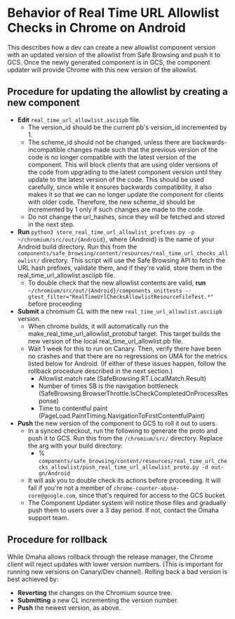 # Behavior of Real Time URL Allowlist Checks in Chrome on Android

This describes how a dev can create a new allowlist component version with an updated
version of the allowlist from Safe Browsing and push it to GCS. Once the newly generated
component is in GCS, the component updater will provide Chrome with this new version of the
allowlist.

## Procedure for updating the allowlist by creating a new component
* **Edit** `real_time_url_allowlist.asciipb` file.
  * The version_id should be the current pb's version_id incremented by 1.
  * The scheme_id should not be changed, unless there are backwards-incompatible changes made
  such that the previous version of the code is no longer compatible with the latest version
  of the component. This will block clients that are using older versions of the code from
  upgrading to the latest component version until they update to the latest version of the
  code. This should be used carefully, since while it ensures backwards compatibility, it
  also makes it so that we can no longer update the component for clients with older code.
  Therefore, the new scheme_id should be incremented by 1 only if such changes are made to
  the code.
  * Do not change the url_hashes, since they will be fetched and stored in the next step.
* **Run** `python3 store_real_time_url_allowlist_prefixes.py -p ~/chromium/src/out/{Android}`,
  where {Android} is the name of your Android build directory. Run this from the
  `components/safe_browsing/content/resources/real_time_url_checks_allowlist/` directory.
  This script will use the Safe Browsing API to fetch the URL hash prefixes, validate
  them, and if they're valid, store them in the real_time_url_allowlist.asciipb file.
    * To double check that the new allowlist contents are valid, **run**
    `~/chromium/src/out/{Android}/components_unittests --gtest_filter="RealTimeUrlChecksAllowlistResourceFileTest.*"`
    before proceeding
* **Submit** a chromium CL with the new `real_time_url_allowlist.asciipb` version.
    * When chrome builds, it will automatically run the make_real_time_url_allowlist_protobuf
      target. This target builds the new version of the local real_time_url_allowlist.pb file.
    * Wait 1 week for this to run on Canary. Then, verify there have been no crashes and that
      there are no regressions on UMA for the metrics listed below for Android. (If either of
      these issues happen, follow the rollback procedure described in the next section.)
        * Allowlist match rate
          (SafeBrowsing.RT.LocalMatch.Result)
        * Number of times SB is the navigation bottleneck
          (SafeBrowsing.BrowserThrottle.IsCheckCompletedOnProcessResponse)
        * Time to contentful paint
          (PageLoad.PaintTiming.NavigationToFirstContentfulPaint)
* **Push** the new version of the component to GCS to roll it out to users.
    * In a synced checkout, run the following to generate the proto and push it to GCS. Run this
      from the `/chromium/src/` directory. Replace the arg with your build directory:
        * % `components/safe_browsing/content/resources/real_time_url_checks_allowlist/push_real_time_url_allowlist_proto.py -d out-gn/Android`
    * It will ask you to double check its actions before proceeding.  It will fail if you're not
      a member of `chrome-counter-abuse-core@google.com`, since that's required for access to
      the GCS bucket.
    * The Component Updater system will notice those files and gradually push them to users
      over a 3 day period. If not, contact the Omaha support team.

## Procedure for rollback
While Omaha allows rollback through the release manager, the Chrome client will
reject updates with lower version numbers. (This is important for running new
versions on Canary/Dev channel). Rolling back a bad version is best achieved by:
  * **Reverting** the changes on the Chromium source tree.
  * **Submitting** a new CL incrementing the version number.
  * **Push** the newest version, as above.